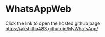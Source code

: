 # WhatsAppWeb
Click the link to open the hosted github page
  https://akshitha483.github.io/MyWhatsApp/
